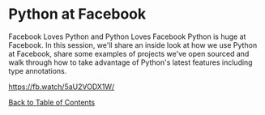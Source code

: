 # Python at Facebook

Facebook Loves Python and Python Loves Facebook
Python is huge at Facebook. In this session, we'll share an inside look at how we use Python at Facebook, 
share some examples of projects we've open sourced and walk through how to take advantage of Python's latest
features including type annotations. 

https://fb.watch/5aU2VODX1W/

[Back to Table of Contents](https://github.com/Pomona-ITS/DailyChallenges/blob/main/README.md)
